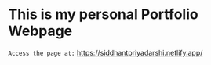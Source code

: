 # This is my personal Portfolio Webpage

`Access the page at:`
https://siddhantpriyadarshi.netlify.app/
